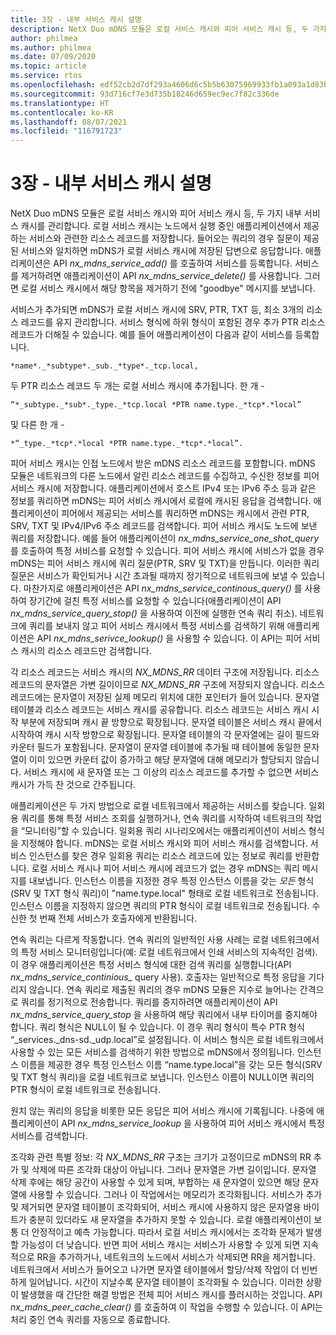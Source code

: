 ```yaml
---
title: 3장 - 내부 서비스 캐시 설명
description: NetX Duo mDNS 모듈은 로컬 서비스 캐시와 피어 서비스 캐시 등, 두 가지 내부 서비스 캐시를 관리합니다.
author: philmea
ms.author: philmea
ms.date: 07/09/2020
ms.topic: article
ms.service: rtos
ms.openlocfilehash: edf52cb2d7df293a4606d6c5b5b63075969933fb1a093a1d83b91b2709c08f0c
ms.sourcegitcommit: 93d716cf7e3d735b18246d659ec9ec7f82c336de
ms.translationtype: HT
ms.contentlocale: ko-KR
ms.lasthandoff: 08/07/2021
ms.locfileid: "116791723"
---
```

# <a name="chapter-3---description-of-internal-service-cache"></a>3장 - 내부 서비스 캐시 설명

NetX Duo mDNS 모듈은 로컬 서비스 캐시와 피어 서비스 캐시 등, 두 가지 내부 서비스 캐시를 관리합니다. 로컬 서비스 캐시는 노드에서 실행 중인 애플리케이션에서 제공하는 서비스와 관련한 리소스 레코드를 저장합니다. 들어오는 쿼리의 경우 질문이 제공된 서비스와 일치하면 mDNS가 로컬 서비스 캐시에 저장된 답변으로 응답합니다. 애플리케이션은 API *nx_mdns_service_add()* 를 호출하여 서비스를 등록합니다. 서비스를 제거하려면 애플리케이션이 API *nx_mdns_service_delete()* 를 사용합니다. 그러면 로컬 서비스 캐시에서 해당 항목을 제거하기 전에 "goodbye" 메시지를 보냅니다.

서비스가 추가되면 mDNS가 로컬 서비스 캐시에 SRV, PTR, TXT 등, 최소 3개의 리소스 레코드를 유지 관리합니다. 서비스 형식에 하위 형식이 포함된 경우 추가 PTR 리소스 레코드가 더해질 수 있습니다. 예를 들어 애플리케이션이 다음과 같이 서비스를 등록합니다.

```
*name*._*subtype*._sub._*type*._tcp.local,
```

두 PTR 리소스 레코드 두 개는 로컬 서비스 캐시에 추가됩니다. 한 개 -

```
“*_subtype._*sub*._type._*tcp.local *PTR name.type._*tcp*.*local”
```

및 다른 한 개 -

```
*“_type._*tcp*.*local *PTR name.type._*tcp*.*local”.
```

피어 서비스 캐시는 인접 노드에서 받은 mDNS 리소스 레코드를 포함합니다. mDNS 모듈은 네트워크의 다른 노드에서 알린 리소스 레코드를 수집하고, 수신한 정보를 피어 서비스 캐시에 저장합니다. 애플리케이션에서 호스트 IPv4 또는 IPv6 주소 등과 같은 정보를 쿼리하면 mDNS는 피어 서비스 캐시에서 로컬에 캐시된 응답을 검색합니다. 애플리케이션이 피어에서 제공되는 서비스를 쿼리하면 mDNS는 캐시에서 관련 PTR, SRV, TXT 및 IPv4/IPv6 주소 레코드를 검색합니다. 피어 서비스 캐시도 노드에 보낸 쿼리를 저장합니다. 예를 들어 애플리케이션이 *nx_mdns_service_one_shot_query* 를 호출하여 특정 서비스를 요청할 수 있습니다. 피어 서비스 캐시에 서비스가 없을 경우 mDNS는 피어 서비스 캐시에 쿼리 질문(PTR, SRV 및 TXT)을 만듭니다. 이러한 쿼리 질문은 서비스가 확인되거나 시간 초과될 때까지 정기적으로 네트워크에 보낼 수 있습니다. 마찬가지로 애플리케이션은 API *nx_mdns_service_continous_query()* 를 사용하여 장기간에 걸친 특정 서비스를 요청할 수 있습니다(애플리케이션이 API *nx_mdns_service_query_stop()* 을 사용하여 이전에 실행한 연속 쿼리 취소). 네트워크에 쿼리를 보내지 않고 피어 서비스 캐시에서 특정 서비스를 검색하기 위해 애플리케이션은 API *nx_mdns_serivce_lookup()* 을 사용할 수 있습니다. 이 API는 피어 서비스 캐시의 리소스 레코드만 검색합니다.

각 리소스 레코드는 서비스 캐시의 *NX_MDNS_RR* 데이터 구조에 저장됩니다. 리소스 레코드의 문자열은 가변 길이이므로 *NX_MDNS_RR* 구조에 저장되지 않습니다. 리소스 레코드에는 문자열이 저장된 실제 메모리 위치에 대한 포인터가 들어 있습니다. 문자열 테이블과 리소스 레코드는 서비스 캐시를 공유합니다. 리소스 레코드는 서비스 캐시 시작 부분에 저장되며 캐시 끝 방향으로 확장됩니다. 문자열 테이블은 서비스 캐시 끝에서 시작하여 캐시 시작 방향으로 확장됩니다. 문자열 테이블의 각 문자열에는 길이 필드와 카운터 필드가 포함됩니다. 문자열이 문자열 테이블에 추가될 때 테이블에 동일한 문자열이 이미 있으면 카운터 값이 증가하고 해당 문자열에 대해 메모리가 할당되지 않습니다. 서비스 캐시에 새 문자열 또는 그 이상의 리소스 레코드를 추가할 수 없으면 서비스 캐시가 가득 찬 것으로 간주됩니다.

애플리케이션은 두 가지 방법으로 로컬 네트워크에서 제공하는 서비스를 찾습니다. 일회용 쿼리를 통해 특정 서비스 조회를 실행하거나, 연속 쿼리를 시작하여 네트워크의 작업을 “모니터링”할 수 있습니다. 일회용 쿼리 시나리오에서는 애플리케이션이 서비스 형식을 지정해야 합니다. mDNS는 로컬 서비스 캐시와 피어 서비스 캐시를 검색합니다. 서비스 인스턴스를 찾은 경우 일회용 쿼리는 리소스 레코드에 있는 정보로 쿼리를 반환합니다. 로컬 서비스 캐시나 피어 서비스 캐시에 레코드가 없는 경우 mDNS는 쿼리 메시지를 내보냅니다. 인스턴스 이름을 지정한 경우 특정 인스턴스 이름을 갖는 *모든* 형식(SRV 및 TXT 형식 쿼리)이 "name.type.local" 형태로 로컬 네트워크로 전송됩니다. 인스턴스 이름을 지정하지 않으면 쿼리의 PTR 형식이 로컬 네트워크로 전송됩니다. 수신한 첫 번째 전체 서비스가 호출자에게 반환됩니다.

연속 쿼리는 다르게 작동합니다. 연속 쿼리의 일반적인 사용 사례는 로컬 네트워크에서의 특정 서비스 모니터링입니다(예: 로컬 네트워크에서 인쇄 서비스의 지속적인 검색). 이 경우 애플리케이션은 특정 서비스 형식에 대한 검색 쿼리를 실행합니다(API *nx_mdns_service_continious_* query 사용). 호출자는 일반적으로 특정 응답을 기다리지 않습니다. 연속 쿼리로 제출된 쿼리의 경우 mDNS 모듈은 지수로 늘어나는 간격으로 쿼리를 정기적으로 전송합니다. 쿼리를 중지하려면 애플리케이션이 API *nx_mdns_service_query_stop* 을 사용하여 해당 쿼리에서 내부 타이머를 중지해야 합니다. 쿼리 형식은 NULL이 될 수 있습니다. 이 경우 쿼리 형식이 특수 PTR 형식 “_services._dns-sd._udp.local”로 설정됩니다. 이 서비스 형식은 로컬 네트워크에서 사용할 수 있는 모든 서비스를 검색하기 위한 방법으로 mDNS에서 정의됩니다. 인스턴스 이름을 제공한 경우 특정 인스턴스 이름 “name.type.local”을 갖는 모든 형식(SRV 및 TXT 형식 쿼리)을 로컬 네트워크로 보냅니다. 인스턴스 이름이 NULL이면 쿼리의 PTR 형식이 로컬 네트워크로 전송됩니다.

원치 않는 쿼리의 응답을 비롯한 모든 응답은 피어 서비스 캐시에 기록됩니다. 나중에 애플리케이션이 API *nx_mdns_service_lookup* 을 사용하여 피어 서비스 캐시에서 특정 서비스를 검색합니다.

조각화 관련 특별 정보: 각 *NX_MDNS_RR* 구조는 크기가 고정이므로 mDNS의 RR 추가 및 삭제에 따른 조각화 대상이 아닙니다. 그러나 문자열은 가변 길이입니다. 문자열 삭제 후에는 해당 공간이 사용할 수 있게 되며, 부합하는 새 문자열이 있으면 해당 문자열에 사용할 수 있습니다. 그러나 이 작업에서는 메모리가 조각화됩니다. 서비스가 추가 및 제거되면 문자열 테이블이 조각화되어, 서비스 캐시에 사용하지 않은 문자열용 바이트가 충분히 있더라도 새 문자열을 추가하지 못할 수 있습니다. 로컬 애플리케이션이 보통 더 안정적이고 예측 가능합니다. 따라서 로컬 서비스 캐시에서는 조각화 문제가 발생할 가능성이 더 낮습니다. 반면 피어 서비스 캐시는 서비스가 사용할 수 있게 되면 지속적으로 RR을 추가하거나, 네트워크의 노드에서 서비스가 삭제되면 RR을 제거합니다. 네트워크에서 서비스가 들어오고 나가면 문자열 테이블에서 할당/삭제 작업이 더 빈번하게 일어납니다. 시간이 지날수록 문자열 테이블이 조각화될 수 있습니다. 이러한 상황이 발생했을 때 간단한 해결 방법은 전체 피어 서비스 캐시를 플러시하는 것입니다. API *nx_mdns_peer_cache_clear()* 를 호출하여 이 작업을 수행할 수 있습니다. 이 API는 처리 중인 연속 쿼리를 자동으로 종료합니다.
